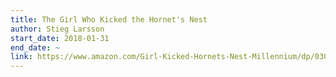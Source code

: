 ```yaml
---
title: The Girl Who Kicked the Hornet's Nest
author: Stieg Larsson
start_date: 2018-01-31
end_date: ~
link: https://www.amazon.com/Girl-Kicked-Hornets-Nest-Millennium/dp/0307742539/ref=pd_bxgy_14_2?_encoding=UTF8&pd_rd_i=0307742539&pd_rd_r=X3XARYBCS2RM3BTFFJM0&pd_rd_w=r7cfw&pd_rd_wg=DBIOr&psc=1&refRID=X3XARYBCS2RM3BTFFJM0
---
```

